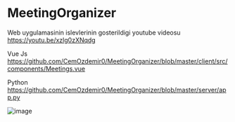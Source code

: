 # MeetingOrganizer

Web uygulamasinin islevlerinin gosterildigi youtube videosu 
https://youtu.be/xzlg0zXNqdg

Vue Js https://github.com/CemOzdemir0/MeetingOrganizer/blob/master/client/src/components/Meetings.vue

Python https://github.com/CemOzdemir0/MeetingOrganizer/blob/master/server/app.py


![image](https://user-images.githubusercontent.com/74561221/148984349-e7356854-00e8-4b32-a9f7-cab66263feb6.png)


